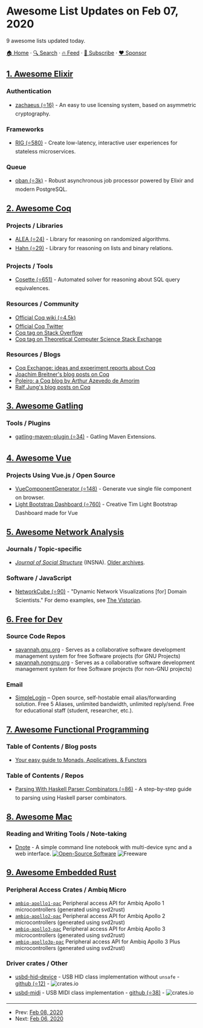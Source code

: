 # Awesome List Updates on Feb 07, 2020

9 awesome lists updated today.

[🏠 Home](/README.md) · [🔍 Search](https://www.trackawesomelist.com/search/) · [🔥 Feed](https://www.trackawesomelist.com/rss.xml) · [📮 Subscribe](https://trackawesomelist.us17.list-manage.com/subscribe?u=d2f0117aa829c83a63ec63c2f&id=36a103854c) · [❤️  Sponsor](https://github.com/sponsors/theowenyoung)



## [1. Awesome Elixir](/content/h4cc/awesome-elixir/README.md)

### Authentication

*   [zachaeus (⭐16)](https://github.com/railsmechanic/zachaeus) - An easy to use licensing system, based on asymmetric cryptography.

### Frameworks

*   [RIG (⭐580)](https://github.com/Accenture/reactive-interaction-gateway) - Create low-latency, interactive user experiences for stateless microservices.

### Queue

*   [oban (⭐3k)](https://github.com/sorentwo/oban) - Robust asynchronous job processor powered by Elixir and modern PostgreSQL.

## [2. Awesome Coq](/content/coq-community/awesome-coq/README.md)

### Projects / Libraries

*   [ALEA (⭐24)](https://github.com/coq-community/alea) - Library for reasoning on randomized algorithms.
*   [Hahn (⭐29)](https://github.com/vafeiadis/hahn) - Library for reasoning on lists and binary relations.

### Projects / Tools

*   [Cosette (⭐651)](https://github.com/uwdb/Cosette) - Automated solver for reasoning about SQL query equivalences.

### Resources / Community

*   [Official Coq wiki (⭐4.5k)](https://github.com/coq/coq/wiki)
*   [Official Coq Twitter](https://twitter.com/CoqLang)
*   [Coq tag on Stack Overflow](https://stackoverflow.com/questions/tagged/coq)
*   [Coq tag on Theoretical Computer Science Stack Exchange](https://cstheory.stackexchange.com/questions/tagged/coq)

### Resources / Blogs

*   [Coq Exchange: ideas and experiment reports about Coq](https://project.inria.fr/coqexchange/news/)
*   [Joachim Breitner's blog posts on Coq](http://www.joachim-breitner.de/blog/tag/Coq)
*   [Poleiro: a Coq blog by Arthur Azevedo de Amorim](http://poleiro.info)
*   [Ralf Jung's blog posts on Coq](https://www.ralfj.de/blog/categories/coq.html)

## [3. Awesome Gatling](/content/aliesbelik/awesome-gatling/README.md)

### Tools / Plugins

*   [gatling-maven-plugin (⭐34)](https://github.com/gatling/gatling-maven-plugin) - Gatling Maven Extensions.

## [4. Awesome Vue](/content/vuejs/awesome-vue/README.md)

### Projects Using Vue.js / Open Source

*   [VueComponentGenerator (⭐148)](https://github.com/ChangJoo-Park/vue-component-generator) - Generate vue single file component on browser.
*   [Light Bootstrap Dashboard (⭐760)](https://github.com/creativetimofficial/vue-light-bootstrap-dashboard) - Creative Tim Light Bootstrap Dashboard made for Vue

## [5. Awesome Network Analysis](/content/briatte/awesome-network-analysis/README.md)

### Journals / Topic-specific

*   *[Journal of Social Structure](https://www.exeley.com/journal/journal_of_social_structure)* (INSNA). [Older archives](http://www.cmu.edu/joss).

### Software / JavaScript

*   [NetworkCube (⭐90)](https://github.com/networkcube/networkcube) - "Dynamic Network Visualizations \[for] Domain Scientists." For demo examples, see [The Vistorian](https://networkcube.github.io/vistorian/).

## [6. Free for Dev](/content/ripienaar/free-for-dev/README.md)

### Source Code Repos

*   [savannah.gnu.org](https://savannah.gnu.org/) - Serves as a collaborative software development management system for free Software projects (for GNU Projects)
*   [savannah.nongnu.org](https://savannah.nongnu.org/) - Serves as a collaborative software development management system for free Software projects (for non-GNU projects)

### Email

*   [SimpleLogin](https://simplelogin.io/) – Open source, self-hostable email alias/forwarding solution. Free 5 Aliases, unlimited bandwidth, unlimited reply/send. Free for educational staff (student, researcher, etc.).

## [7. Awesome Functional Programming](/content/lucasviola/awesome-functional-programming/README.md)

### Table of Contents / Blog posts

*   [Your easy guide to Monads, Applicatives, & Functors](https://medium.com/@lettier/your-easy-guide-to-monads-applicatives-functors-862048d61610)

### Table of Contents / Repos

*   [Parsing With Haskell Parser Combinators (⭐86)](https://github.com/lettier/parsing-with-haskell-parser-combinators) - A step-by-step guide to parsing using Haskell parser combinators.

## [8. Awesome Mac](/content/jaywcjlove/awesome-mac/README.md)

### Reading and Writing Tools / Note-taking

*   [Dnote](https://www.getdnote.com/) - A simple command line notebook with multi-device sync and a web interface. [![Open-Source Software](https://jaywcjlove.github.io/sb/ico/min-oss.svg "Open Source Software")](https://github.com/dnote/dnote) ![Freeware](https://jaywcjlove.github.io/sb/ico/min-free.svg "Freeware")

## [9. Awesome Embedded Rust](/content/rust-embedded/awesome-embedded-rust/README.md)

### Peripheral Access Crates / Ambiq Micro

*   [`ambiq-apollo1-pac`](https://crates.io/crates/ambiq-apollo1-pac) Peripheral access API for Ambiq Apollo 1 microcontrollers (generated using svd2rust)
*   [`ambiq-apollo2-pac`](https://crates.io/crates/ambiq-apollo2-pac) Peripheral access API for Ambiq Apollo 2 microcontrollers (generated using svd2rust)
*   [`ambiq-apollo3-pac`](https://crates.io/crates/ambiq-apollo3-pac) Peripheral access API for Ambiq Apollo 3 microcontrollers (generated using svd2rust)
*   [`ambiq-apollo3p-pac`](https://crates.io/crates/ambiq-apollo3p-pac) Peripheral access API for Ambiq Apollo 3 Plus microcontrollers (generated using svd2rust)

### Driver crates / Other

*   [usbd-hid-device](http://crates.io/crates/usbd-hid-device) - USB HID class implementation without `unsafe` - [github (⭐12)](https://github.com/agalakhov/usbd-hid-device) - ![crates.io](https://img.shields.io/crates/v/usbd-hid-device.svg)
*   [usbd-midi](http://crates.io/crates/usbd-midi) - USB MIDI class implementation - [github (⭐38)](https://github.com/btrepp/usbd-midi) - ![crates.io](https://img.shields.io/crates/v/usbd-midi.svg)

---

- Prev: [Feb 08, 2020](/content/2020/02/08/README.md)
- Next: [Feb 06, 2020](/content/2020/02/06/README.md)